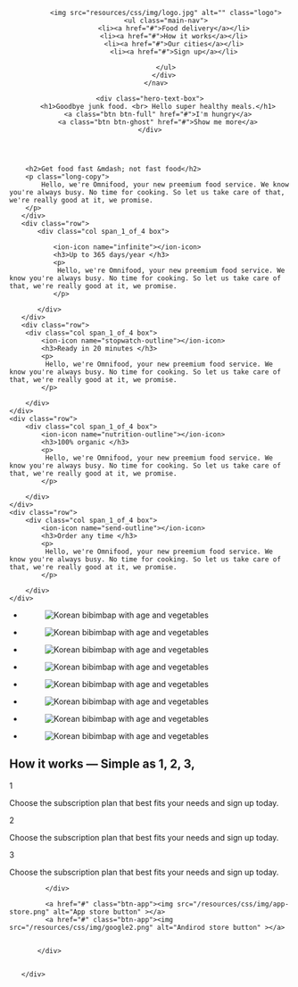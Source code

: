 <!DOCTYPE html>
<html lang="en">
<head>
    <meta charset="UTF-8">
    <meta name="viewport" content="width=device-width, initial-scale=1.0">
    <link rel="stylesheet" href="resources/css/style.css">
    <link rel="stylesheet" href="vendors/css/normalize.css">
    <link rel="stylesheet" href="vendors/css/col.css">
    <link rel="stylesheet" href="vendors/css/4cols.css">
    <link rel="stylesheet" href="vendors/css/2cols.css">
    <link href="https://fonts.googleapis.com/css?family=Lato:300,300i,400&display=swap" rel="stylesheet">
    <title>Omnifood</title>
</head>
<body>

   <header>
       <nav>
           <div class="row">

            <img src="resources/css/img/logo.jpg" alt="" class="logo">
            <ul class="main-nav">
                <li><a href="#">Food delivery</a></li>
                <li><a href="#">How it works</a></li>
                <li><a href="#">Our cities</a></li>
                <li><a href="#">Sign up</a></li>

            </ul>
           </div>
       </nav>

    <div class="hero-text-box">
        <h1>Goodbye junk food. <br> Hello super healthy meals.</h1>
        <a class="btn btn-full" href="#">I'm hungry</a>
        <a class="btn btn-ghost" href="#">Show me more</a>
    </div>
   </header>

   <section>
       <div class="row">

        <h2>Get food fast &mdash; not fast food</h2>
        <p class="long-copy">
            Hello, we're Omnifood, your new preemium food service. We know you're always busy. No time for cooking. So let us take care of that, we're really good at it, we promise.  
        </p>
       </div>
       <div class="row">
           <div class="col span_1_of_4 box">
                
               <ion-icon name="infinite"></ion-icon>
               <h3>Up to 365 days/year </h3>
               <p>
                Hello, we're Omnifood, your new preemium food service. We know you're always busy. No time for cooking. So let us take care of that, we're really good at it, we promise.
               </p>

           </div>
       </div>
       <div class="row">
        <div class="col span_1_of_4 box">
            <ion-icon name="stopwatch-outline"></ion-icon>
            <h3>Ready in 20 minutes </h3>
            <p>
             Hello, we're Omnifood, your new preemium food service. We know you're always busy. No time for cooking. So let us take care of that, we're really good at it, we promise.
            </p>

        </div>
    </div>
    <div class="row">
        <div class="col span_1_of_4 box">
            <ion-icon name="nutrition-outline"></ion-icon>
            <h3>100% organic </h3>
            <p>
             Hello, we're Omnifood, your new preemium food service. We know you're always busy. No time for cooking. So let us take care of that, we're really good at it, we promise.
            </p>

        </div>
    </div>
    <div class="row">
        <div class="col span_1_of_4 box">
            <ion-icon name="send-outline"></ion-icon>
            <h3>Order any time </h3>
            <p>
             Hello, we're Omnifood, your new preemium food service. We know you're always busy. No time for cooking. So let us take care of that, we're really good at it, we promise.
            </p>

        </div>
    </div>

   </section>
   <section class="section-meals">
       <ul class="meals-showccase clearfix">
           <li>
               <figure class="meal-photo">
                   <img src="resources/css/img/4.jpg" alt="Korean bibimbap with age and vegetables">
               </figure>
           </li>
           <li>
                <figure class="meal-photo">
                    <img src="resources/css/img/4.jpg" alt="Korean bibimbap with age and vegetables">
                </figure>
            </li>
            <li>
                <figure class="meal-photo">
                    <img src="resources/css/img/4.jpg" alt="Korean bibimbap with age and vegetables">
                </figure>
            </li>
            <li>
                <figure class="meal-photo">
                    <img src="resources/css/img/4.jpg" alt="Korean bibimbap with age and vegetables">
                </figure>
            </li>
       </ul>
       <ul class="meals-showccase clearfix">
        <li>
            <figure class="meal-photo">
                <img src="resources/css/img/4.jpg" alt="Korean bibimbap with age and vegetables">
            </figure>
        </li>
        <li>
             <figure class="meal-photo">
                 <img src="resources/css/img/4.jpg" alt="Korean bibimbap with age and vegetables">
             </figure>
         </li>
         <li>
             <figure class="meal-photo">
                 <img src="resources/css/img/4.jpg" alt="Korean bibimbap with age and vegetables">
             </figure>
         </li>
         <li>
             <figure class="meal-photo">
                 <img src="resources/css/img/4.jpg" alt="Korean bibimbap with age and vegetables">
             </figure>
         </li>
    </ul>

   </section>

   <section class="section-steps">
       <div class="row">
           <h2>How it works &mdash; Simple as 1, 2, 3,</h2>
       </div>
       <div class="row">
           <div class="col span_1_of_2 steps-box">
               <img src="/resources/css/img/iphone_11.png" alt="" class="app-screen">
           </div> 
           <div class="col span_1_of_2 steps-box">
               <div class="works-step">
                   <div>1</div>
                   <p>
                       Choose the subscription plan that best fits your needs and sign up today.
                   </p>
               </div>
               <div class="works-step">
                <div>2</div>
                <p>
                    Choose the subscription plan that best fits your needs and sign up today.
                </p>
             </div>
             <div class="works-step">
                <div>3</div>
                <p>
                    Choose the subscription plan that best fits your needs and sign up today.
                </p>
            
             </div>
             
             <a href="#" class="btn-app"><img src="/resources/css/img/app-store.png" alt="App store button" ></a>
             <a href="#" class="btn-app"><img src="/resources/css/img/google2.png" alt="Andirod store button" ></a>


           </div>


       </div>
   </section>

   
   
   <script src="https://unpkg.com/ionicons@5.0.0/dist/ionicons.js"></script>
</body>
</html>